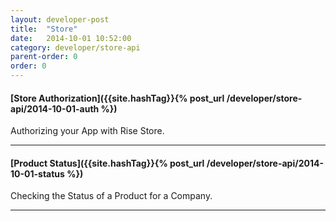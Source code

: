 ```yaml
---
layout: developer-post
title:  "Store"
date:   2014-10-01 10:52:00
category: developer/store-api
parent-order: 0
order: 0
---
```


#### [Store Authorization]({{site.hashTag}}{% post_url /developer/store-api/2014-10-01-auth %})

Authorizing your App with Rise Store.

***

#### [Product Status]({{site.hashTag}}{% post_url /developer/store-api/2014-10-01-status %})

Checking the Status of a Product for a Company.

***